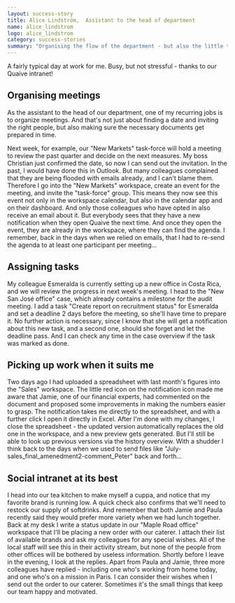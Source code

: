 ```yaml
---
layout: success-story
title: Alice Lindström,  Assistant to the head of department
name: alice_lindstrom
logo: alice_lindstrom
category: success-stories
summary: "Organising the flow of the department - but also the little things"
---
```


A fairly typical day at work for me. Busy, but not stressful - thanks to our Quaive intranet!

## Organising meetings

As the assistant to the head of our department, one of my recurring jobs is to organize meetings. And that's not just about finding a date and inviting the right people, but also making sure the necessary documents get prepared in time.

Next week, for example, our "New Markets" task-force will hold a meeting to review the past quarter and decide on the next measures. My boss Christian just confirmed the date, so now I can send out the invitation. In the past, I would have done this in Outlook. But many colleagues complained that they are being flooded with emails already, and I can't blame them. Therefore I go into the "New Markets" workspace, create an event for the meeting, and invite the "task-force" group. This means they now see this event not only in the workspace calendar, but also in the calendar app and on their dashboard. And only those colleagues who have opted in also receive an email about it. But everybody sees that they have a new notification when they open Quaive the next time. And once they open the event, they are already in the workspace, where they can find the agenda. I remember, back in the days when we relied on emails, that I had to re-send the agenda to at least one participant per meeting…

## Assigning tasks

My colleague Esmeralda is currently setting up a new office in Costa Rica, and we will review the progress in next week's meeting. I head to the "New San José office" case, which already contains a milestone for the audit meeting. I add a task "Create report on recruitment status" for Esmeralda and set a deadline 2 days before the meeting, so she'll have time to prepare it. No further action is necessary, since I know that she will get a notification about this new task, and a second one, should she forget and let the deadline pass. And I can check any time in the case overview if the task was marked as done.

## Picking up work when it suits me

Two days ago I had uploaded a spreadsheet with last month's figures into the "Sales" workspace. The little red icon on the notification icon made me aware that Jamie, one of our financial experts, had commented on the document and proposed some improvements in making the numbers easier to grasp. The notification takes me directly to the spreadsheet, and with a further click I open it directly in Excel. After I'm done with my changes, I close the spreadsheet - the updated version automatically replaces the old one in the workspace, and a new preview gets generated. But I'll still be able to look up previous versions via the history overview. With a shudder I think back to the days when we used to send files like "July-sales_final_amenedment2-comment_Peter" back and forth…

## Social intranet at its best

I head into our tea kitchen to make myself a cuppa, and notice that my favorite brand is running low. A quick check also confirms that we'll need to restock our supply of softdrinks. And remember that both Jamie and Paula recently said they would prefer more variety when we had lunch together. Back at my desk I write a status update in our "Maple Road office" workspace that I'll be placing a new order with our caterer. I attach their list of available brands and ask my colleagues for any special wishes. All of the local staff will see this in their activity stream, but none of the people from other offices will be bothered by useless information. Shortly before I leave in the evening, I look at the replies. Apart from Paula and Jamie, three more colleagues have replied - including one who's working from home today, and one who's on a mission in Paris. I can consider their wishes when I send out the order to our caterer. Sometimes it's the small things that keep our team happy and motivated.